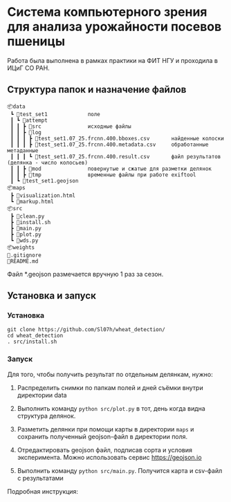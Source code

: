 ﻿# Система компьютерного зрения для анализа урожайности посевов пшеницы

Работа была выполнена в рамках практики на ФИТ НГУ и проходила в ИЦиГ СО РАН.




## Структура папок и назначение файлов

```
📦data
 ┗ 📂test_set1             поле
 ┃ ┗ 📂attempt
 ┃ ┃ ┣ 📂src               исходные файлы
 ┃ ┃ ┣ 📂log
 ┃ ┃ ┃ ┣ 📜test_set1.07_25.frcnn.400.bboxes.csv       найденные колоски
 ┃ ┃ ┃ ┣ 📜test_set1.07_25.frcnn.400.metadata.csv     обработанные метаданные
 ┃ ┃ ┃ ┗ 📜test_set1.07_25.frcnn.400.result.csv       файл результатов (делянка - число колосьев)
 ┃ ┃ ┣ 📂mod               повернутые и сжатые для разметки делянок
 ┃ ┃ ┣ 📂tmp               временные файлы при работе exiftool
 ┃ ┗ 📜test_set1.geojson
📦maps
 ┣ 📜visualization.html
 ┗ 📜markup.html
📦src
 ┣ 📜clean.py
 ┣ 📜install.sh
 ┣ 📜main.py
 ┣ 📜plot.py
 ┗ 📜wds.py
📦weights
📜.gitignore
📜README.md
```

<!-- field_name_year может содержать в конце номер сезона, если в году несколько урожаев.  -->

Файл *.geojson размечается вручную 1 раз за сезон.




## Установка и запуск

### Установка

```
git clone https://github.com/Sl07h/wheat_detection/
cd wheat_detection
. src/install.sh
```

### Запуск

Для того, чтобы получить результат по отдельным делянкам, нужно:

1. Распределить снимки по папкам полей и дней съёмки внутри директории data

2. Выполнить команду ```python src/plot.py``` в тот, день когда видна структура делянок.

3. Разметить делянки при помощи карты в директории ```maps``` и сохранить полученный geojson-файл в директории поля.

4. Отредактировать geojson файл, подписав сорта и условия эксперимента. Можно использовать сервис https://geojson.io

5. Выполнить команду ```python src/main.py```. Получится карта и csv-файл с результатами


Подробная инструкция:

